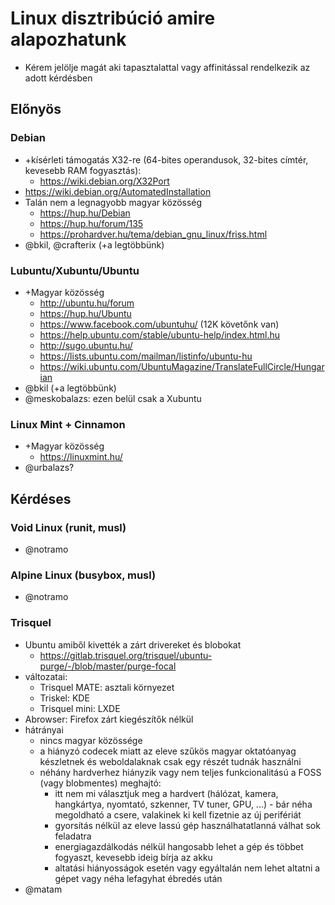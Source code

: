 # Linux disztribúció amire alapozhatunk

* Kérem jelölje magát aki tapasztalattal vagy affinitással rendelkezik az adott kérdésben

## Előnyös

### Debian

* +kísérleti támogatás X32-re (64-bites operandusok, 32-bites címtér, kevesebb RAM fogyasztás):
  * https://wiki.debian.org/X32Port
* https://wiki.debian.org/AutomatedInstallation
* Talán nem a legnagyobb magyar közösség
  * https://hup.hu/Debian
  * https://hup.hu/forum/135
  * https://prohardver.hu/tema/debian_gnu_linux/friss.html
* @bkil, @crafterix (+a legtöbbünk)

### Lubuntu/Xubuntu/Ubuntu

* +Magyar közösség
  * http://ubuntu.hu/forum
  * https://hup.hu/Ubuntu
  * https://www.facebook.com/ubuntuhu/ (12K követőnk van)
  * https://help.ubuntu.com/stable/ubuntu-help/index.html.hu
  * http://sugo.ubuntu.hu/
  * https://lists.ubuntu.com/mailman/listinfo/ubuntu-hu
  * https://wiki.ubuntu.com/UbuntuMagazine/TranslateFullCircle/Hungarian
* @bkil (+a legtöbbünk)
* @meskobalazs: ezen belül csak a Xubuntu

### Linux Mint + Cinnamon

* +Magyar közösség
  * https://linuxmint.hu/
* @urbalazs?

## Kérdéses

### Void Linux (runit, musl)

* @notramo

### Alpine Linux (busybox, musl)

* @notramo

### Trisquel

* Ubuntu amiből kivették a zárt drivereket és blobokat
  * https://gitlab.trisquel.org/trisquel/ubuntu-purge/-/blob/master/purge-focal
* változatai:
  * Trisquel MATE: asztali környezet
  * Triskel: KDE
  * Trisquel mini: LXDE
* Abrowser: Firefox zárt kiegészítők nélkül
* hátrányai
  * nincs magyar közössége
  * a hiányzó codecek miatt az eleve szűkös magyar oktatóanyag készletnek és weboldalaknak csak egy részét tudnák használni
  * néhány hardverhez hiányzik vagy nem teljes funkcionalitású a FOSS (vagy blobmentes) meghajtó:
    * itt nem mi választjuk meg a hardvert (hálózat, kamera, hangkártya, nyomtató, szkenner, TV tuner, GPU, ...) - bár néha megoldható a csere, valakinek ki kell fizetnie az új perifériát
    * gyorsítás nélkül az eleve lassú gép használhatatlanná válhat sok feladatra
    * energiagazdálkodás nélkül hangosabb lehet a gép és többet fogyaszt, kevesebb ideig bírja az akku
    * altatási hiányosságok esetén vagy egyáltalán nem lehet altatni a gépet vagy néha lefagyhat ébredés után
* @matam
